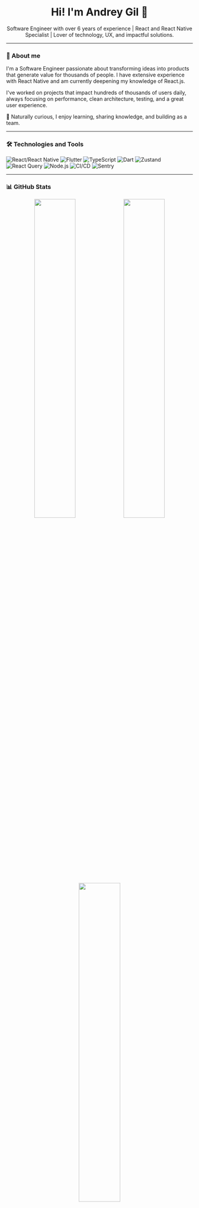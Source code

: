 <h1 align="center">Hi! I'm Andrey Gil 👋</h1>

<p align="center">
Software Engineer with over 6 years of experience | React and React Native Specialist | Lover of technology, UX, and impactful solutions.
</p>

---

### 🚀 About me

I'm a Software Engineer passionate about transforming ideas into products that generate value for thousands of people. I have extensive experience with React Native and am currently deepening my knowledge of React.js.

I've worked on projects that impact hundreds of thousands of users daily, always focusing on performance, clean architecture, testing, and a great user experience.

🧠 Naturally curious, I enjoy learning, sharing knowledge, and building as a team.

---

### 🛠️ Technologies and Tools

![React/React Native](https://img.shields.io/badge/-React%20Native-61DAFB?style=for-the-badge&logo=react&logoColor=white)
![Flutter](https://img.shields.io/badge/-Flutter-02569B?style=for-the-badge&logo=flutter&logoColor=white)
![TypeScript](https://img.shields.io/badge/-TypeScript-3178C6?style=for-the-badge&logo=typescript&logoColor=white)
![Dart](https://img.shields.io/badge/-Dart-0175C2?style=for-the-badge&logo=dart&logoColor=white)
![Zustand](https://img.shields.io/badge/-Zustand-000000?style=for-the-badge)
![React Query](https://img.shields.io/badge/-React%20Query-FF4154?style=for-the-badge&logo=reactquery&logoColor=white)
![Node.js](https://img.shields.io/badge/-Node.js-339933?style=for-the-badge&logo=node.js&logoColor=white)
![CI/CD](https://img.shields.io/badge/-CI/CD-0A0A0A?style=for-the-badge)
![Sentry](https://img.shields.io/badge/-Sentry-362D59?style=for-the-badge&logo=sentry)

---

### 📊 GitHub Stats

<p align="center">
  <img src="https://github-readme-stats.vercel.app/api?username=andrey-gil&show_icons=true&theme=react&hide_border=true" width="47%" />
  <img src="https://github-readme-streak-stats.herokuapp.com/?user=andrey-gil&theme=react&hide_border=true" width="47%" />
</p>

<p align="center">
  <img src="https://github-readme-stats.vercel.app/api/top-langs/?username=andrey-gil&layout=compact&theme=react&hide_border=true" width="47%" />
</p>

---

### 📫 How to find me

[![LinkedIn](https://img.shields.io/badge/-LinkedIn-0077B5?style=flat&logo=linkedin&logoColor=white)](https://www.linkedin.com/in/andrey-gil/)
[![E-mail](https://img.shields.io/badge/-E--mail-D14836?style=flat&logo=gmail&logoColor=white)](mailto:andreygil.db@gmail.com)

---

### ✨ Curiosities

- 👨‍🏫 I enjoy teaching and exchanging ideas with the dev community.
- 🎮 Sometimes I play Game Dev Tycoon like it's a real sprint.
- ☕ Fan of coffee and long nights coding.

---

<h4 align="center">“A lot of times, people don't know what they want until you show it to them.”</h4>
<p align="center">🚧 This profile is constantly evolving 🚧</p>
